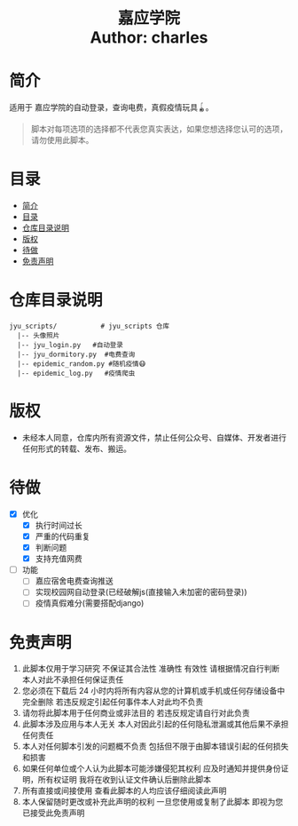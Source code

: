 <h1 align="center">
  嘉应学院
  <br>
  Author: charles
</h1>

# 简介
适用于 嘉应学院的自动登录，查询电费，真假疫情玩具🪀。
> 脚本对每项选项的选择都不代表您真实表达，如果您想选择您认可的选项，请勿使用此脚本。
# 目录
- [简介](#简介)
- [目录](#目录)
- [仓库目录说明](#仓库目录说明)
- [版权](#版权)
- [待做](#待做)
- [免责声明](#免责声明)
# 仓库目录说明
```
jyu_scripts/           # jyu_scripts 仓库
  |-- 头像照片
  |-- jyu_login.py   #自动登录
  |-- jyu_dormitory.py  #电费查询
  |-- epidemic_random.py #随机疫情😷
  |-- epidemic_log.py   #疫情爬虫
```
# 版权
- 未经本人同意，仓库内所有资源文件，禁止任何公众号、自媒体、开发者进行任何形式的转载、发布、搬运。
# 待做
- [x] 优化
  - [x] 执行时间过长
  - [x] 严重的代码重复
  - [x] 判断问题
  - [x] 支持充值网费
- [ ] 功能
  - [ ] 嘉应宿舍电费查询推送
  - [ ] 实现校园网自动登录(已经破解js(直接输入未加密的密码登录))
  - [ ] 疫情真假难分(需要搭配django)

# 免责声明
1. 此脚本仅用于学习研究 不保证其合法性 准确性 有效性 请根据情况自行判断 本人对此不承担任何保证责任
2. 您必须在下载后 24 小时内将所有内容从您的计算机或手机或任何存储设备中完全删除 若违反规定引起任何事件本人对此均不负责
3. 请勿将此脚本用于任何商业或非法目的 若违反规定请自行对此负责
4. 此脚本涉及应用与本人无关 本人对因此引起的任何隐私泄漏或其他后果不承担任何责任
5. 本人对任何脚本引发的问题概不负责 包括但不限于由脚本错误引起的任何损失和损害
6. 如果任何单位或个人认为此脚本可能涉嫌侵犯其权利 应及时通知并提供身份证明，所有权证明 我将在收到认证文件确认后删除此脚本
7. 所有直接或间接使用 查看此脚本的人均应该仔细阅读此声明
8. 本人保留随时更改或补充此声明的权利 一旦您使用或复制了此脚本 即视为您已接受此免责声明
